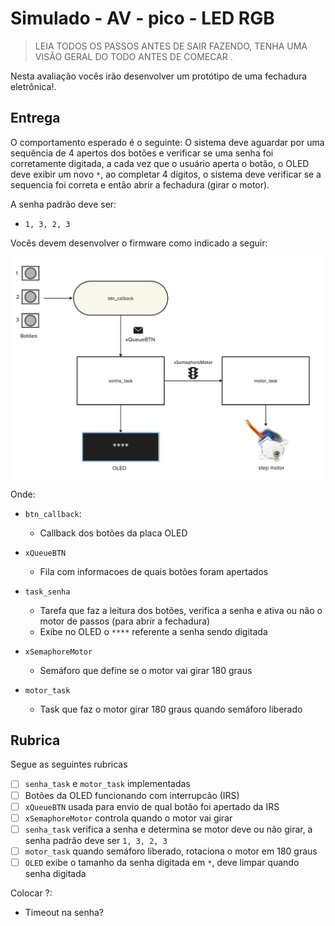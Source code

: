 # Simulado - AV - pico - LED RGB

> LEIA TODOS OS PASSOS ANTES DE SAIR FAZENDO, TENHA UMA VISÃO GERAL DO TODO ANTES DE COMECAR .

Nesta avaliação vocês irão desenvolver um protótipo de uma fechadura eletrônica!. 

## Entrega

O comportamento esperado é o seguinte: O sistema deve aguardar por uma sequência de 4 apertos dos botões e verificar se uma senha foi corretamente digitada, a cada vez que o usuário aperta o botão, o OLED deve exibir um novo `*`, ao completar 4 dígitos, o sistema deve verificar se a sequencia foi correta e então abrir a fechadura (girar o motor).

A senha padrão deve ser: 

- `1, 3, 2, 3`

Vocês devem desenvolver o firmware como indicado a seguir:

![](imgs/firmware.png)

Onde:

- `btn_callback`:
  - Callback dos botões da placa OLED
  
- `xQueueBTN`
    - Fila com informacoes de quais botões foram apertados
    
- `task_senha` 
    - Tarefa que faz a leitura dos botões, verifica a senha e ativa ou não o motor de passos (para abrir a fechadura)
    - Exibe no OLED o `****` referente a senha sendo digitada
    
- `xSemaphoreMotor`
    - Semáforo que define se o motor vai girar 180 graus

- `motor_task`
    - Task que faz o motor girar 180 graus quando semáforo liberado
    
## Rubrica

Segue as seguintes rubricas

- [ ] `senha_task` e `motor_task` implementadas
- [ ] Botões da OLED funcionando com interrupcão (IRS)
- [ ] `xQueueBTN` usada para envio de qual botão foi apertado da IRS
- [ ] `xSemaphoreMotor` controla quando o motor vai girar
- [ ] `senha_task` verifica a senha e determina se motor deve ou não girar, a senha padrão deve ser `1, 3, 2, 3`
- [ ] `motor_task` quando semáforo liberado, rotaciona o motor em 180 graus
- [ ] `OLED` exibe o tamanho da senha digitada em `*`, deve limpar quando senha digitada

Colocar ?: 

- Timeout na senha?
